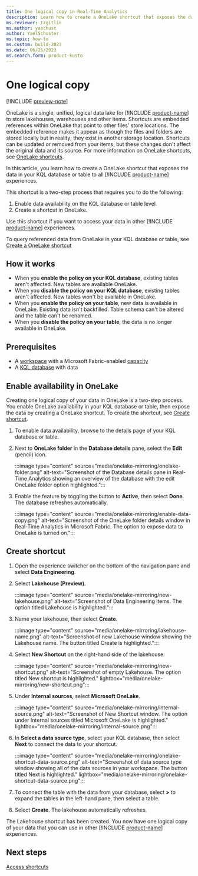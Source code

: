 ```yaml
---
title: One logical copy in Real-Time Analytics
description: Learn how to create a OneLake shortcut that exposes the data in your KQL database to other Microsoft Fabric experiences.
ms.reviewer: tzgitlin
ms.author: yaschust
author: YaelSchuster
ms.topic: how-to
ms.custom: build-2023
ms.date: 06/25/2023
ms.search.form: product-kusto
---
```

# One logical copy

[!INCLUDE [preview-note](../includes/preview-note.md)]

OneLake is a single, unified, logical data lake for [!INCLUDE [product-name](../includes/product-name.md)] to store lakehouses, warehouses and other items. Shortcuts are embedded references within OneLake that point to other files' store locations.  The embedded reference makes it appear as though the files and folders are stored locally but in reality; they exist in another storage location. Shortcuts can be updated or removed from your items, but these changes don't affect the original data and its source. For more information on OneLake shortcuts, see [OneLake shortcuts](../onelake/onelake-shortcuts.md).

In this article, you learn how to create a OneLake shortcut that exposes the data in your KQL database or table to all [!INCLUDE [product-name](../includes/product-name.md)] experiences.

This shortcut is a two-step process that requires you to do the following:

 1. Enable data availability on the KQL database or table level.
 1. Create a shortcut in OneLake.

Use this shortcut if you want to access your data in other [!INCLUDE [product-name](../includes/product-name.md)] experiences.

To query referenced data from OneLake in your KQL database or table, see [Create a OneLake shortcut](onelake-shortcuts.md?tab=onelake-shortcut)

## How it works

* When you **enable the policy on your KQL database**, existing tables aren't affected. New tables are available OneLake.
* When you **disable the policy on your KQL database**, existing tables aren't affected. New tables won't be available in OneLake.
* When you **enable the policy on your table**, new data is available in OneLake. Existing data isn't backfilled. Table schema can't be altered and the table can't be renamed.
* When you **disable the policy on your table**, the data is no longer available in OneLake.

## Prerequisites

* A [workspace](../get-started/create-workspaces.md) with a Microsoft Fabric-enabled [capacity](../enterprise/licenses.md#capacity)
* A [KQL database](create-database.md) with data

## Enable availability in OneLake

Creating one logical copy of your data in OneLake is a two-step process. You enable OneLake availability in your KQL database or table, then expose the data by creating a OneLake shortcut. To create the shortcut, see [Create shortcut](#create-shortcut).

1. To enable data availability, browse to the details page of your KQL database or table.
1. Next to **OneLake folder** in the **Database details** pane, select the **Edit** (pencil) icon.

    :::image type="content" source="media/onelake-mirroring/onelake-folder.png" alt-text="Screenshot of the Database details pane in Real-Time Analytics showing an overview of the database with the edit OneLake folder option highlighted.":::

1. Enable the feature by toggling the button to **Active**, then select **Done**. The database refreshes automatically.

    :::image type="content" source="media/onelake-mirroring/enable-data-copy.png" alt-text="Screenshot of the OneLake folder details window in Real-Time Analytics in Microsoft Fabric. The option to expose data to OneLake is turned on.":::

## Create shortcut

1. Open the experience switcher on the bottom of the navigation pane and select **Data Engineering**.

1. Select **Lakehouse (Preview)**.

     :::image type="content" source="media/onelake-mirroring/new-lakehouse.png" alt-text="Screenshot of Data Engineering items. The option titled Lakehouse is highlighted.":::

1. Name your lakehouse, then select **Create**.

    :::image type="content" source="media/onelake-mirroring/lakehouse-name.png" alt-text="Screenshot of new Lakehouse window showing the Lakehouse name. The button titled Create is highlighted.":::

1. Select **New Shortcut** on the right-hand side of the lakehouse.

    :::image type="content" source="media/onelake-mirroring/new-shortcut.png" alt-text="Screenshot of empty Lakehouse. The option titled New shortcut is highlighted."  lightbox="media/onelake-mirroring/new-shortcut.png":::

1. Under **Internal sources**, select **Microsoft OneLake**.

    :::image type="content" source="media/onelake-mirroring/internal-source.png" alt-text="Screenshot of New Shortcut window. The option under Internal sources titled Microsoft OneLake is highlighted." lightbox="media/onelake-mirroring/internal-source.png":::

1. In **Select a data source type**, select your KQL database, then select **Next** to connect the data to your shortcut.

    :::image type="content" source="media/onelake-mirroring/onelake-shortcut-data-source.png" alt-text="Screenshot of data source type window showing all of the data sources in your workspace. The button titled Next is highlighted." lightbox="media/onelake-mirroring/onelake-shortcut-data-source.png":::

1. To connect the table with the data from your database, select **>** to expand the tables in the left-hand pane, then select a table.

1. Select **Create**. The lakehouse automatically refreshes.

The Lakehouse shortcut has been created. You now have one logical copy of your data that you can use in other [!INCLUDE [product-name](../includes/product-name.md)] experiences.

## Next steps

[Access shortcuts](../onelake/access-onelake-shortcuts.md)
